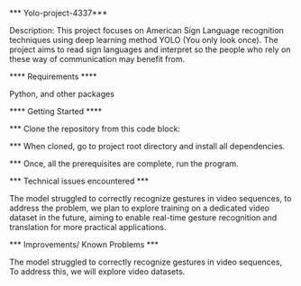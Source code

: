 *** Yolo-project-4337***


Description: This project focuses on American Sign Language recognition techniques using  deep learning method YOLO (You only look once). The project aims to read sign languages and interpret so the people who rely on these way of communication may benefit from.

**** Requirements ****


Python, and other packages 

**** Getting Started ****


*** Clone the repository from this code block:

*** When cloned, go to project root directory and install all dependencies.

*** Once, all the prerequisites are complete, run the program.


*** Technical issues encountered ***

   
The model struggled to correctly recognize gestures in video sequences, to address the problem, we plan to explore training on a dedicated video dataset in the future, aiming to enable real-time gesture recognition and translation for more practical applications.


*** Improvements/ Known Problems ***


The model struggled to correctly recognize gestures in video sequences, To address this, we will explore video datasets. 
